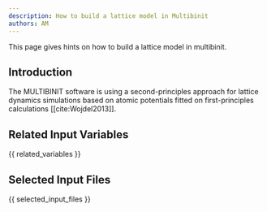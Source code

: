 ```yaml
---
description: How to build a lattice model in Multibinit
authors: AM
---
```


This page gives hints on how to build a lattice model in multibinit.

## Introduction

The MULTIBINIT software is using a second-principles approach for lattice dynamics simulations based on atomic potentials fitted on first-principles calculations [[cite:Wojdel2013]].

## Related Input Variables

{{ related_variables }}

## Selected Input Files

{{ selected_input_files }}

